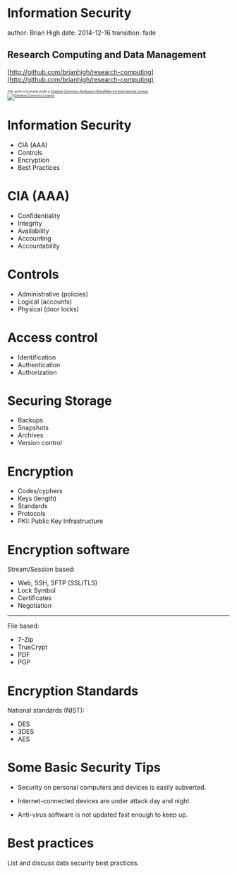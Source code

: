 Information Security
========================================================
author: Brian High
date: 2014-12-16
transition: fade

Research Computing and Data Management
-------------------------------------------------------
[http://github.com/brianhigh/research-computing](http://github.com/brianhigh/research-computing)

<small style="font-size:.5em">
This work is licensed under a <a rel="license" href="http://creativecommons.org/licenses/by-sa/4.0/">Creative Commons Attribution-ShareAlike 4.0 International License</a>.<br />
<a rel="license" href="http://creativecommons.org/licenses/by-sa/4.0/"><img alt="Creative Commons License" style="border-width:0" src="https://i.creativecommons.org/l/by-sa/4.0/88x31.png" /></a>
</small>


Information Security 
========================================================

- CIA (AAA)
- Controls
- Encryption
- Best Practices

CIA (AAA)
========================================================

- Confidentiality
- Integrity
- Availability
- Accounting
- Accountability

Controls
========================================================

- Administrative (policies)
- Logical (accounts)
- Physical (door locks)

Access control
========================================================

- Identification
- Authentication
- Authorization

Securing Storage
========================================================

- Backups
- Snapshots
- Archives
- Version control

Encryption
========================================================

- Codes/cyphers
- Keys (length)
- Standards
- Protocols
- PKI: Public Key Infrastructure

Encryption software
========================================================

Stream/Session based:

- Web, SSH, SFTP (SSL/TLS)
- Lock Symbol
- Certificates
- Negotiation

----

File based:

- 7-Zip
- TrueCrypt
- PDF
- PGP

Encryption Standards
========================================================

National standards (NIST):

- DES
- 3DES
- AES


Some Basic Security Tips
========================================================

* Security on personal computers and devices is easily subverted.

* Internet-connected devices are under attack day and night.

* Anti-virus software is not updated fast enough to keep up.

Best practices
========================================================

List and discuss data security best practices.

